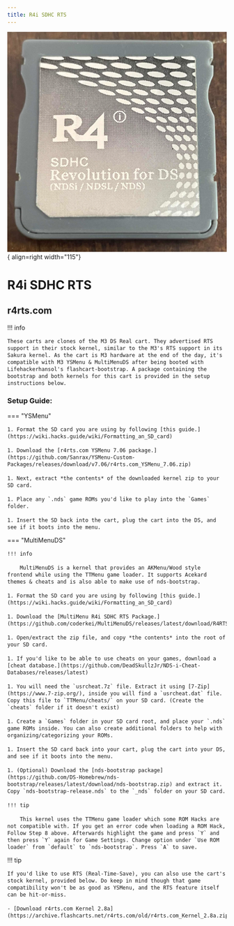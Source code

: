 ```yaml
---
title: R4i SDHC RTS
---
```


![R4i SDHC RTS](../images/r4rts.jpg){ align=right width="115"}
# R4i SDHC RTS
## r4rts.com

!!! info

    These carts are clones of the M3 DS Real cart. They advertised RTS support in their stock kernel, similar to the M3's RTS support in its Sakura kernel. As the cart is M3 hardware at the end of the day, it's compatible with M3 YSMenu & MultiMenuDS after being booted with Lifehackerhansol's flashcart-bootstrap. A package containing the bootstrap and both kernels for this cart is provided in the setup instructions below.

### Setup Guide:

=== "YSMenu"

    1. Format the SD card you are using by following [this guide.](https://wiki.hacks.guide/wiki/Formatting_an_SD_card)

    1. Download the [r4rts.com YSMenu 7.06 package.](https://github.com/Sanrax/YSMenu-Custom-Packages/releases/download/v7.06/r4rts.com_YSMenu_7.06.zip)

    1. Next, extract *the contents* of the downloaded kernel zip to your SD card.

    1. Place any `.nds` game ROMs you'd like to play into the `Games` folder.

    1. Insert the SD back into the cart, plug the cart into the DS, and see if it boots into the menu.

=== "MultiMenuDS"

    !!! info

        MultiMenuDS is a kernel that provides an AKMenu/Wood style frontend while using the TTMenu game loader. It supports Acekard themes & cheats and is also able to make use of nds-bootstrap.

    1. Format the SD card you are using by following [this guide.](https://wiki.hacks.guide/wiki/Formatting_an_SD_card)

    1. Download the [MultiMenu R4i SDHC RTS Package.](https://github.com/coderkei/MultiMenuDS/releases/latest/download/R4RTS_MultiMenu.zip)

    1. Open/extract the zip file, and copy *the contents* into the root of your SD card.

    1. If you'd like to be able to use cheats on your games, download a [cheat database.](https://github.com/DeadSkullzJr/NDS-i-Cheat-Databases/releases/latest)

    1. You will need the `usrcheat.7z` file. Extract it using [7-Zip](https://www.7-zip.org/), inside you will find a `usrcheat.dat` file. Copy this file to `TTMenu/cheats/` on your SD card. (Create the `cheats` folder if it doesn't exist)

    1. Create a `Games` folder in your SD card root, and place your `.nds` game ROMs inside. You can also create additional folders to help with organizing/categorizing your ROMs.

    1. Insert the SD card back into your cart, plug the cart into your DS, and see if it boots into the menu.

    1. (Optional) Download the [nds-bootstrap package](https://github.com/DS-Homebrew/nds-bootstrap/releases/latest/download/nds-bootstrap.zip) and extract it. Copy `nds-bootstrap-release.nds` to the `_nds` folder on your SD card.

    !!! tip

        This kernel uses the TTMenu game loader which some ROM Hacks are not compatible with. If you get an error code when loading a ROM Hack, Follow Step 8 above. Afterwards highlight the game and press `Y` and then press `Y` again for Game Settings. Change option under `Use ROM loader` from `default` to `nds-bootstrap`. Press `A` to save.

!!! tip

    If you'd like to use RTS (Real-Time-Save), you can also use the cart's stock kernel, provided below. Do keep in mind though that game compatibility won't be as good as YSMenu, and the RTS feature itself can be hit-or-miss.

    - [Download r4rts.com Kernel 2.8a](https://archive.flashcarts.net/r4rts.com/old/r4rts.com_Kernel_2.8a.zip)